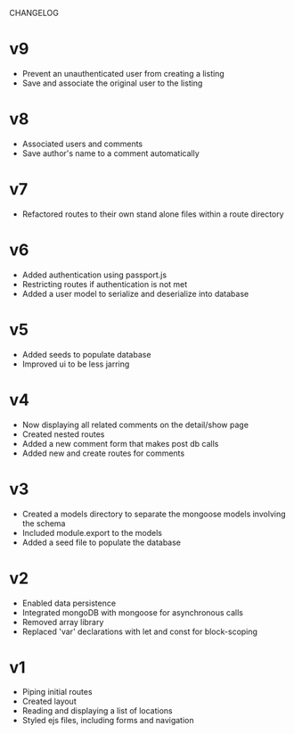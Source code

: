 CHANGELOG

# v9
- Prevent an unauthenticated user from creating a listing
- Save and associate the original user to the listing

# v8
- Associated users and comments
- Save author's name to a comment automatically

# v7
- Refactored routes to their own stand alone files within a route directory

# v6
- Added authentication using passport.js
- Restricting routes if authentication is not met
- Added a user model to serialize and deserialize into database

# v5
- Added seeds to populate database
- Improved ui to be less jarring

# v4
- Now displaying all related comments on the detail/show page
- Created nested routes
- Added a new comment form that makes post db calls
- Added new and create routes for comments

# v3
- Created a models directory to separate the mongoose models involving the schema
- Included module.export to the models
- Added a seed file to populate the database

# v2
- Enabled data persistence
- Integrated mongoDB with mongoose for asynchronous calls
- Removed array library
- Replaced 'var' declarations with let and const for block-scoping

# v1
- Piping initial routes
- Created layout
- Reading and displaying a list of locations
- Styled ejs files, including forms and navigation